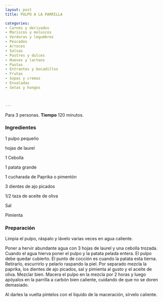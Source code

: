 ```yaml
---
layout: post
title: PULPO A LA PARRILLA

categories:
- Carnes y derivados
- Mariscos y moluscos
- Verduras y legumbres
- Pescados
- Arroces
- Salsas
- Postres y dulces
- Huevos y lacteos
- Pastas
- Entrantes y bocadillos
- Frutas
- Sopas y cremas
- Ensaladas
- Setas y hongos
 


---
```


Para 3 personas.
<b>Tiempo</b> 120 minutos.

<h3>Ingredientes</h3>

1 pulpo pequeño

hojas de laurel

1 Cebolla

1 patata grande

1 cucharada de Paprika o pimentón

3 dientes de ajo picados

1/2 taza de aceite de oliva

Sal

Pimienta

<h3>Preparación</h3>

Limpia el pulpo, ráspalo y lávelo varias veces en agua caliente.

Poner a hervir abundante agua con 3 hojas de laurel y una cebolla trozada. Cuando el agua hierva poner el pulpo y la patata pelada entera. El pulpo debe quedar cubierto. El punto de cocción es cuando la patata esta tierna. Retirarlo, escurrirlo y pelarlo raspando la piel. Por separado mezcla la paprika, los dientes de ajo picados, sal y pimienta al gusto y el aceite de oliva. Mezclar bien. Macera el pulpo en la mezcla por 2 horas y luego apóyalos en la parrilla a carbón bien caliente, cuidando de que no se doren demasiado.

Al darles la vuelta píntelos con el liquido de la maceración, sírvelo caliente.

